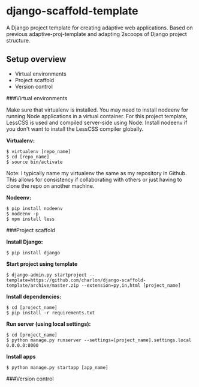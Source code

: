 django-scaffold-template
========================

A Django project template for creating adaptive web applications. Based on previous adaptive-proj-template and adapting 2scoops of Django project structure.


Setup overview
----------------

* Virtual environments
* Project scaffold
* Version control


###Virtual environments

Make sure that virtualenv is installed. You may need to install nodeenv for running Node applications in a virtual container. For this project template, LessCSS is used and compiled server-side using Node. Install nodeenv if you don't want to install the LessCSS compiler globally.

**Virtualenv:**

    $ virtualenv [repo_name]
    $ cd [repo_name]
    $ source bin/activate

Note: I typically name my virtualenv the same as my repository in Github. This allows for consistency if collaborating with others or just having to clone the repo on another machine.

**Nodeenv:**

    $ pip install nodeenv
    $ nodeenv -p
    $ npm install less

###Project scaffold

**Install Django:**

    $ pip install django
    
**Start project using template**

    $ django-admin.py startproject --template=https://github.com/charlon/django-scaffold-template/archive/master.zip --extension=py,in,html [project_name]
    
**Install dependencies:**

    $ cd [project_name]
    $ pip install -r requirements.txt

**Run server (using local settings):**

    $ cd [project_name]
    $ python manage.py runserver --settings=[project_name].settings.local 0.0.0.0:8000

**Install apps**

    $ python manage.py startapp [app_name]
    
###Version control


    
